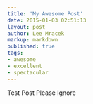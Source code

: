 ```yaml
---
title: 'My Awesome Post'
date: 2015-01-03 02:51:13
layout: post
author: Lee Mracek
markup: markdown
published: true
tags:
- awesome
- excellent
- spectacular
---
```

Test Post Please Ignore
